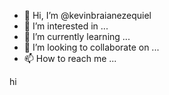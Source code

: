 - 👋 Hi, I’m @kevinbraianezequiel
- 👀 I’m interested in ...
- 🌱 I’m currently learning ...
- 💞️ I’m looking to collaborate on ...
- 📫 How to reach me ...

<!---
kevinbraianezequiel/kevinbraianezequiel is a ✨ special ✨ repository because its `README.md` (this file) appears on your GitHub profile.
You can click the Preview link to take a look at your changes.
--->hi
